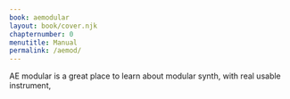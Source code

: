 ```yaml
---
book: aemodular
layout: book/cover.njk
chapternumber: 0
menutitle: Manual
permalink: /aemod/
---
```


AE modular is a great place to learn about modular synth, with real usable instrument, 
